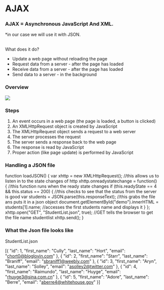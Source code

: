 <h1>AJAX</h1>
<h3>AJAX = Asynchronous JavaScript And XML.</h3>
*in our case we will use it with JSON.<br/><br/>

What does it do?
 - Update a web page without reloading the page
 - Request data from a server - after the page has loaded
 - Receive data from a server - after the page has loaded
 - Send data to a server - in the background

<h3>Overview</h3>
<image src="https://www.w3schools.com/xml/ajax.gif"></image>

<h3>Steps</h3>

1. An event occurs in a web page (the page is loaded, a button is clicked)
2. An XMLHttpRequest object is created by JavaScript
3. The XMLHttpRequest object sends a request to a web server
4. The server processes the request
5. The server sends a response back to the web page
6. The response is read by JavaScript
7. Proper action (like page update) is performed by JavaScript

<h3>Handling a JSON file</h3>

function loadJSON() {
  var xhttp = new XMLHttpRequest(); //this allows us to listen in to the state changes of http
  xhttp.onreadystatechange = function() { //this function runs when the ready state changes
    if (this.readyState == 4 && this.status == 200) { //this checks to see that the status from the server is good
      var students = JSON.parse(this.responseText); //this grabs the file ans puts it in a json object
      document.getElementById("demo").innerHTML = students[1].name; //accesses the first students name and displays it
    }
  };
  xhttp.open("GET", "StudentList.json", true); //GET tells the browser to get the file name studentlist
  xhttp.send();
}


<h3>What the Json file looks like</h3>

StudentList.json

[{
  "id": 1,
  "first_name": "Cully",
  "last_name": "Hort",
  "email": "chort0@bloglovin.com"
}, {
  "id": 2,
  "first_name": "Starr",
  "last_name": "Braniff",
  "email": "sbraniff1@weebly.com"
}, {
  "id": 3,
  "first_name": "Aryn",
  "last_name": "Solley",
  "email": "asolley2@twitter.com"
}, {
  "id": 4,
  "first_name": "Raimundo",
  "last_name": "Huyge",
  "email": "rhuyge3@sina.com.cn"
}, {
  "id": 5,
  "first_name": "Adore",
  "last_name": "Berre",
  "email": "aberre4@whitehouse.gov"
}]
